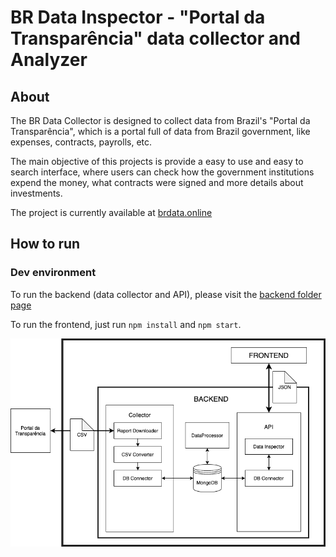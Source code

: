 # BR Data Inspector - "Portal da Transparência" data collector and Analyzer


## About

The BR Data Collector is designed to collect data from Brazil's "Portal da Transparência", which is a portal
full of data from Brazil government, like expenses, contracts, payrolls, etc.

The main objective of this projects is provide a easy to use and easy to search interface, where users can
check how the government institutions expend the money, what contracts were signed and more details about
investments.

The project is currently available at [brdata.online](https://brdata.online)


## How to run

### Dev environment

To run the backend (data collector and API), please visit the [backend folder page](backend)

To run the frontend, just run `npm install` and `npm start`.


![alt text](screenshots/schema.png "Project Schema")
